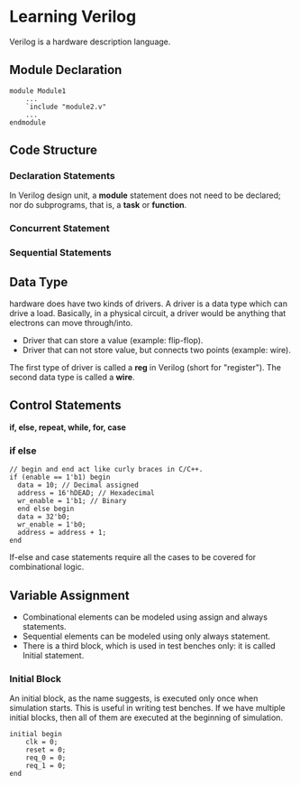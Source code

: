 # Learning Verilog

Verilog is a hardware description language.

## Module Declaration

```
module Module1
    ...
    `include "module2.v"
    ...
endmodule
```

## Code Structure

### Declaration Statements

In Verilog design unit, a **module** statement does not need to be declared; nor do subprograms, that is, a **task** or **function**.

### Concurrent Statement

### Sequential Statements

## Data Type
hardware does have two kinds of drivers. 
A driver is a data type which can drive a load. Basically, in a physical circuit, a driver would be anything that electrons can move through/into.
- Driver that can store a value (example: flip-flop).
- Driver that can not store value, but connects two points (example: wire).
	
The first type of driver is called a **reg** in Verilog (short for "register"). The second data type is called a **wire**. 

## Control Statements
**if, else, repeat, while, for, case** 

### if else
```
// begin and end act like curly braces in C/C++.
if (enable == 1'b1) begin
  data = 10; // Decimal assigned
  address = 16'hDEAD; // Hexadecimal
  wr_enable = 1'b1; // Binary  
  end else begin
  data = 32'b0;
  wr_enable = 1'b0;
  address = address + 1;  
end
```
If-else and case statements require all the cases to be covered for combinational logic.

## Variable Assignment
- Combinational elements can be modeled using assign and always statements.
- Sequential elements can be modeled using only always statement.
- There is a third block, which is used in test benches only: it is called Initial statement.

### Initial Block
An initial block, as the name suggests, is executed only once when simulation starts. This is useful in writing test benches. If we have multiple initial blocks, then all of them are executed at the beginning of simulation.
```
initial begin
    clk = 0;
    reset = 0;
    req_0 = 0;
    req_1 = 0;
end
 ```
